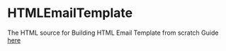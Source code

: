 # HTMLEmailTemplate
The HTML source for Building HTML Email Template from scratch Guide [here](https://github.com/phucledien/LamChuHTMLEmail/blob/master/Part2-XayDungTuDau.md)
